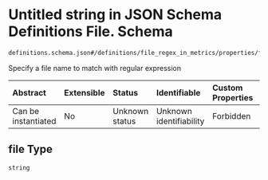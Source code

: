 # Untitled string in JSON Schema Definitions File.  Schema

```txt
definitions.schema.json#/definitions/file_regex_in_metrics/properties/file
```

Specify a file name to match with regular expression

| Abstract            | Extensible | Status         | Identifiable            | Custom Properties | Additional Properties | Access Restrictions | Defined In                                                                         |
| :------------------ | :--------- | :------------- | :---------------------- | :---------------- | :-------------------- | :------------------ | :--------------------------------------------------------------------------------- |
| Can be instantiated | No         | Unknown status | Unknown identifiability | Forbidden         | Allowed               | none                | [definitions.schema.json\*](../out/definitions.schema.json "open original schema") |

## file Type

`string`
